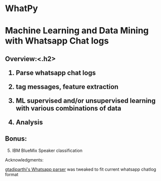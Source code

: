 # WhatPy
<h1>Machine Learning and Data Mining with Whatsapp Chat logs</h1>

<h2>Overview:<.h2>

1. Parse whatsapp chat logs

2. tag messages, feature extraction

3. ML supervised and/or unsupervised learning with various combinations of data

4. Analysis

<h2>Bonus:</h2>

5. IBM BlueMix Speaker classification


Acknowledgments:

<a href="https://github.com/gtadiparthi/whatsapp-parser-lite">gtadiparthi's Whatsapp parser</a> was tweaked to fit current whatsapp chatlog format
